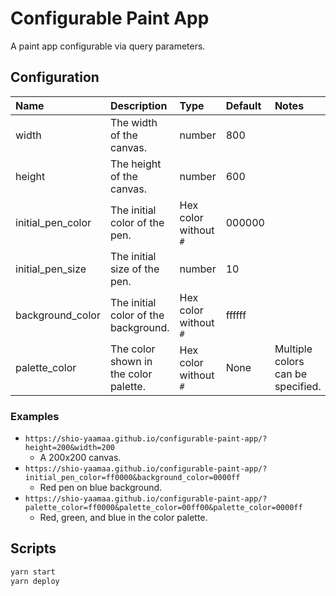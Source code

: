 # Configurable Paint App

A paint app configurable via query parameters.

## Configuration

| Name              | Description                           | Type                  | Default | Notes                             |
| :---------------- | :------------------------------------ | :-------------------- | :------ | :-------------------------------- |
| width             | The width of the canvas.              | number                | 800     |                                   |
| height            | The height of the canvas.             | number                | 600     |                                   |
| initial_pen_color | The initial color of the pen.         | Hex color without `#` | 000000  |                                   |
| initial_pen_size  | The initial size of the pen.          | number                | 10      |                                   |
| background_color  | The initial color of the background.  | Hex color without `#` | ffffff  |                                   |
| palette_color     | The color shown in the color palette. | Hex color without `#` | None    | Multiple colors can be specified. |

### Examples

- `https://shio-yaamaa.github.io/configurable-paint-app/?height=200&width=200`
  - A 200x200 canvas.
- `https://shio-yaamaa.github.io/configurable-paint-app/?initial_pen_color=ff0000&background_color=0000ff`
  - Red pen on blue background.
- `https://shio-yaamaa.github.io/configurable-paint-app/?palette_color=ff0000&palette_color=00ff00&palette_color=0000ff`
  - Red, green, and blue in the color palette.

## Scripts

```sh
yarn start
yarn deploy
```

